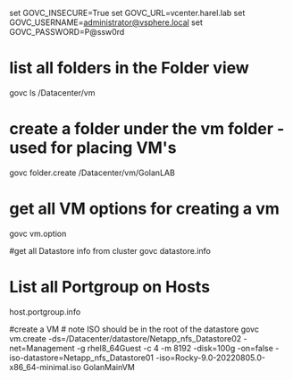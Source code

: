 set GOVC_INSECURE=True
set GOVC_URL=vcenter.harel.lab
set GOVC_USERNAME=administrator@vsphere.local
set GOVC_PASSWORD=P@ssw0rd

# list all folders in the Folder view 
govc ls /Datacenter/vm

# create a folder under the vm folder - used for placing VM's 
govc folder.create /Datacenter/vm/GolanLAB

# get all VM options for creating a vm
govc vm.option

#get all Datastore info from cluster
govc datastore.info

# List all Portgroup on Hosts
host.portgroup.info

#create a VM # note ISO should be in the root of the datastore 
govc vm.create -ds=/Datacenter/datastore/Netapp_nfs_Datastore02 -net=Management -g rhel8_64Guest -c 4 -m 8192 -disk=100g -on=false -iso-datastore=Netapp_nfs_Datastore01 -iso=Rocky-9.0-20220805.0-x86_64-minimal.iso  GolanMainVM

